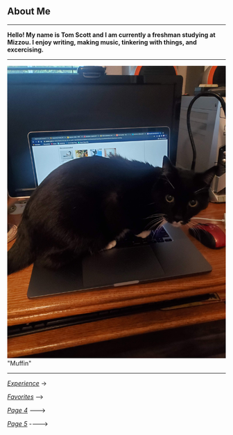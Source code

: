 ## About Me
---
**Hello! My name is Tom Scott and I am currently a freshman studying at Mizzou. I enjoy writing, making music, tinkering with things, and excercising.**
___

![Picture of my cat](muffin.jpg) "Muffin"

---
[*Experience*](README.md) ->

[*Favorites*](favorite.md) -->

[*Page 4*](page4.md) --->

[*Page 5*](page5.md) ---->